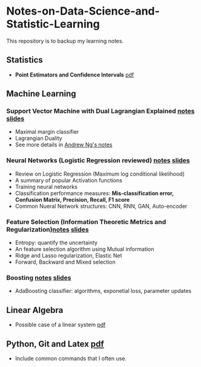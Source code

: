 # Notes-on-Data-Science-and-Statistic-Learning

This repository is to backup my learning notes.
## Statistics 
* **Point Estimators and Confidence Intervals** [pdf](https://github.com/sliao7/Notes-on-Data-Science-and-Statistic-Learning/blob/main/Latex/Point%20Estimators%20and%20Confidence%20Intervals/Point_Estimators_and_Confidence_Intervals.pdf)

## Machine Learning
### **Support Vector Machine** with Dual Lagrangian Explained [notes](https://github.com/sliao7/Notes-on-Data-Science-and-Statistic-Learning/blob/main/Latex/SVM%20notes/svm.pdf) [slides](https://github.com/sliao7/CSE6740_Computational_Data_Analysis/blob/main/slides/svm.pdf)
* Maximal margin classifier
* Lagrangian Duality 
* See more details in [Andrew Ng's notes](https://github.com/sliao7/Andrew-Ng-Machine-Learning-Notes/blob/master/cs229-notes3.pdf)

### **Neural Networks** (Logistic Regression reviewed) [notes](https://github.com/sliao7/Notes-on-Data-Science-and-Statistic-Learning/blob/main/Latex/Neural%20Networks/Neural%20Networks.pdf) [slides](https://github.com/sliao7/CSE6740_Computational_Data_Analysis/blob/main/slides/neuralnets.pdf)
* Review on Logistic Regression (Maximum log conditional likelihood)
* A summary of popular Activation functions
* Training neural networks
* Classification performance measures: **Mis-classification error, Confusion Matrix, Precision, Recall, F1 score**
* Common Nueral Network structures: CNN, RNN, GAN, Auto-encoder
### **Feature Selection** (Information Theoretic Metrics and Regularization)[notes](https://github.com/sliao7/Notes-on-Data-Science-and-Statistic-Learning/blob/main/Latex/Feature%20Selection/feature%20selection.pdf) [slides](https://github.com/sliao7/CSE6740_Computational_Data_Analysis/blob/main/slides/feature_selection.pdf)
* Entropy: quantify the uncertainty 
* An feature selection algorithm using Mutual information
* Ridge and Lasso regularization, Elastic Net
* Forward, Backward and Mixed selection 

### **Boosting** [notes](https://github.com/sliao7/Notes-on-Data-Science-and-Statistic-Learning/blob/main/Latex/Boosting/Boosting.pdf) [slides](https://github.com/sliao7/CSE6740_Computational_Data_Analysis/blob/main/slides/boosting.pdf)
* AdaBoosting classifier: algorithms, exponetial loss, parameter updates 

## Linear Algebra
* Possible case of a linear system [pdf](https://github.com/sliao7/Notes-on-Data-Science-and-Statistic-Learning/blob/main/Latex/Linear%20Equation%20Systems/Linear%20Equation%20Systems.pdf)

## Python, Git and Latex [pdf](https://github.com/sliao7/Notes-on-Data-Science-and-Statistic-Learning/blob/main/Latex/Notes%20on%20Python%20and%20Git/Notes%20on%20Python%20and%20Git.pdf)
* Include common commands that I often use.
